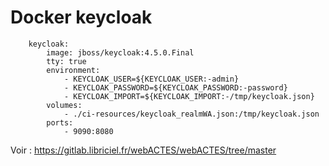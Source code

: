 # Docker keycloak

```
    keycloak:
        image: jboss/keycloak:4.5.0.Final
        tty: true
        environment:
            - KEYCLOAK_USER=${KEYCLOAK_USER:-admin}
            - KEYCLOAK_PASSWORD=${KEYCLOAK_PASSWORD:-password}
            - KEYCLOAK_IMPORT=${KEYCLOAK_IMPORT:-/tmp/keycloak.json}
        volumes:
            - ./ci-resources/keycloak_realmWA.json:/tmp/keycloak.json
        ports:
            - 9090:8080
```

Voir : https://gitlab.libriciel.fr/webACTES/webACTES/tree/master
